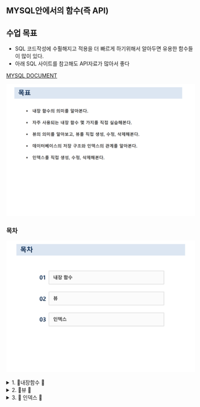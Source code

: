## MYSQL안에서의 함수(즉 API)

## 수업 목표 

- SQL 코드작성에 수훨해지고 적용을 더 빠르게 하기위해서 
    알아두면 유용한 함수들이 많이 있다. 
- 아래 SQL 사이트를 참고해도 API자료가 많아서 좋다

[MYSQL DOCUMENT](https://dev.mysql.com/doc/refman/8.3/en/keywords.html)


![IMG](목표.png)

### 목차 
![IMG](목차.png)
<details>
<summary>1. 🐝내장함수 🐝    </summary>
<div markdown="1">



![IMG](내장함수/내장함수.png)

<details>
<summary> 🐝SQL내장함수 🐝    </summary>
<div markdown="1">

1. 내장함수 
2. Null 값 처리 
3. 행 번호 출력 
- 함수 
![IMG](내장함수/내장함수1.png)

- 내장함수
1.[x] 모든 내장함수는 최초에 선언될 때 유요한 입력 값을 받아야함  

1.[x] SQL 내장함수는 상수나 속석 이름을 입력 값으로 받아 **단일값으로 결과를 반환한다.**

![IMG](내장함수/내장함수2.png)
### 간단한 코드 예시 
```SQL
-- 1. 절대값을 출력하는 키워드 
SELECT ABS(-78),ABS(78);
-- 2. 소수점 반올림 하는 키워드 
SELECT round(4.875,1);
-- 3. 
SELECT CUSTID 고객번호, round(SUM(SALEPRICE)/COUNT(*),-2) 평균금액 
FROM ORDERS
group by CUSTID;
-- 라운드 플로우 셀 시험에 자주 나옴 SQLD


```

- 문자함수 
1.[x] 문자열에 대한 함수를 처리하는 키워드


- ![IMG](내장함수/문자함수.png)
### 간단한 코드 예시

```sql
-- 서점의 고객 중에서 같은 성을 가진 사람이 몇 명이나 되는지 성별 인원수를 구하시오 

-- SUBSTR은 문자열에서 지정된 자리에서부터 지정된 길이만큼 잘라서 반환 

SELECT SUBSTR(NAME,1,1) '성',COUNT(*) '인원'
FROM CUSTOMER
GROUP BY SUBSTR(NAME,1,1);

```
- 날짜시간함수
![img](내장함수/날짜시간함수.png)
### 간단한 코드 예시
```sql
-- 7. 서점은 주문일로부터 10일 후의 매출을 확정한다 각 주문의 확정일자를 구하시오.
SELECT ADDDATE(ORDERDATE, INTERVAL +10 DAY) '주문 확정일자'
FROM ORDERS
WHERE ORDERDATE;

-- 8. 서점이 2014년 7월 7일에 주문 받은 도서의 주문번호, 주문일, 고객번호, 도서번호를 모두 보이시오 
-- 단, 주문일은 '%Y-%m-%d'형태로 표시 
select orderid, date_format(orderdate,'%Y-%m-%d'), custid, bookid from orders;


-- 9. 현재 dbms의 시간을 출력하시오
select sysdate();
```

- 숫자함수
- ![img](내장함수/숫자함수.png)
</div>
</details>

<details>
<summary> 🐝NULL 값 처리  🐝    </summary>
<div markdown="1">

### Null 값처리 
- SQL 에서의 Null을 처리하는 방식 
![img](내장함수/NULL값처리.png)
- Null값을 출력하기 싫을때 이런식으로 사용하면 된다. 
![img](내장함수/NULL값처리2.png)
```sql
-- 이렇게 하면 전화번호가 없는 사람은 null이 아닌 연락처없음으로 출력이됨

SELECT NAME, ifnull(PHONE,"연락처없음") '전화번호' FROM CUSTOMER;

```
</div>
</details>

<details>
<summary> 🐝행 번호 출력   🐝    </summary>
<div markdown="1">

### 행을 단순하게 출력하기 위한 코드 
```SQL
-- 행 정렬  단순한 출력을 위한 코드  --뒤에는 실행 순서다
-- 포문의 실행 방식과 비슷하다고 생각하면 될듯하다. 
SET @SEQ:=0;  -- 1번 
SELECT (@SEQ:=@SEQ+1) '순번', CUSTID, NAME, PHONE -- 4번 
FROM CUSTOMER -- 2번 
WHERE @SEQ <=2; -- 3번 
```


</div>
</details>

</div>
</details>

<details>
<summary>2. 🐝뷰   🐝    </summary>
<div markdown="1">


🐝뷰의 생성 및 수정 삭제  🐝 

1. 뷰의 생성에 대한 코드 및 설명

![IMG](뷰/뷰의생성.png)

2. 뷰를 수정에 대한 코드 및 설명 

![IMG](뷰/뷰의수정.png)
- create or replace view 뷰명



## 위의 내용을 참조한 실습 코드 
```sql
-- VW_BOOK1 VW를 만드는 코드 
create view vw_book1
as
select *
from book
where bookname like '%축구%';

-- VW_BOOK1 조회 코드 

select * 
from vw_book1;

-- #####20번 대한민국을 포함한 고객을 뷰를 만들기 

-- VW_CUSTOMER 뷰 만드는 코드  
create or replace view vw_customer
as select* 
from customer 
where address like "%대한민국%";
select * 
from vw_customer;

-- #######21 번 오더테이블에 고객이름과 도서이름을 바로 확인할 수 있는 뷰를 생성한후
'김연아' 고객이 구입한 도서의 주문번호,도서이름,주문액을 보이시오


create view o_orders(orderid,custid,name,bookid,bookname,saleprice,orderdate)
as 
select od.orderid, od.custid,cs.name,od.bookid,bk.bookname,od.saleprice,od.orderdate
from orders od, customer cs, book bk
where od.custid = cs.custid and od.bookid = bk.bookid;

select orderid, bookname, saleprice from o_orders where name ="김연아";

-- 수정가능한 뷰 생성  or replace 
create or replace view o_orders(orderid,custid,name,bookid,bookname,saleprice,orderdate)
as 
select od.orderid, od.custid,cs.name,od.bookid,bk.bookname,od.saleprice,od.orderdate
from orders od, customer cs, book bk
where od.custid = cs.custid and od.bookid = bk.bookid;

select orderid, bookname, saleprice from o_orders where name ="김연아";

-- ######22번 20번의 뷰를 영국을 포함한 주소를 가진 고객으로 변경하시오 
create or replace view vw_customer(custid, name, address)
as select custid, name, address
from customer 
where address like '%영국%';
select * 
from vw_customer;

drop view o_orders;

-- 만든 뷰 들은 시스템 사탈로그에 저장이 된다. 
-- 문제풀이 


create or replace view highorders(bookid,bookname,name,publisher,price)
as
select b.bookid,b.bookname,c.name,b.publisher,b.price
from book b, customer c, orders o
where o.custid = c.custid and o.bookid = b.bookid and price>=20000;
select * 
from highorders;

select bookname, name 
from highorders;

create or replace view highorders(bookid,bookname,name,publisher)
as
select b.bookid,b.bookname,c.name,b.publisher
from book b, customer c, orders o
where o.custid = c.custid and o.bookid = b.bookid;

select *
from highorders;

```


</div>
</details>

<details>
<summary>3.  🐝 인덱스   🐝    </summary>
<div markdown="1">

![IMG](인덱스/인덱스목차.png)
![IMG](인덱스/데이터의물리적저장.png)
![IMG](인덱스/엑세스시간.png)
![IMG](인덱스/DBMS구조.png)
![IMG](인덱스/인덱스저장위치.png)
![IMG](인덱스/인덱스의종류.png)

![IMG](인덱스/B-tree.png)
![IMG](인덱스/B-tree1.png)
![IMG](인덱스/데이터저장예시.png)
![IMG](인덱스/데이터저장예시2.png)

</div>
</details>